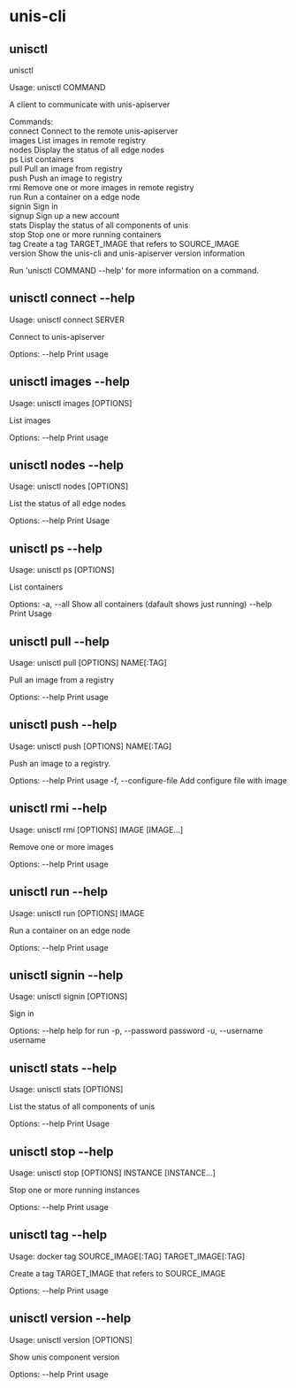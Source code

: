 # unis-cli

## unisctl

unisctl

Usage: unisctl COMMAND

A client to communicate with unis-apiserver

Commands:  
  connect    Connect to the remote unis-apiserver  
  images     List images in remote registry  
  nodes      Display the status of all edge nodes  
  ps         List containers  
  pull       Pull an image from registry  
  push       Push an image to registry  
  rmi        Remove one or more images in remote registry  
  run        Run a container on a edge node  
  signin     Sign in  
  signup     Sign up a new account  
  stats      Display the status of all components of unis  
  stop       Stop one or more running containers  
  tag        Create a tag TARGET_IMAGE that refers to SOURCE_IMAGE  
  version    Show the unis-cli and unis-apiserver version information  

Run 'unisctl COMMAND --help' for more information on a command.

## unisctl connect --help

Usage: unisctl connect SERVER

Connect to unis-apiserver

Options:
      --help             Print usage

## unisctl images --help

Usage: unisctl images [OPTIONS]

List images

Options:
      --help             Print usage

## unisctl nodes --help

Usage: unisctl nodes [OPTIONS]

List the status of all edge nodes

Options:
      --help              Print Usage

## unisctl ps --help

Usage: unisctl ps [OPTIONS]

List containers

Options:
  -a, --all              Show all containers (dafault shows just running)
      --help             Print Usage

## unisctl pull --help

Usage: unisctl pull [OPTIONS] NAME[:TAG]

Pull an image from a registry

Options:
      --help             Print usage

## unisctl push --help

Usage: unisctl push [OPTIONS] NAME[:TAG]

Push an image to a registry.

Options:
      --help             Print usage
  -f, --configure-file   Add configure file with image

## unisctl rmi --help

Usage: unisctl rmi [OPTIONS] IMAGE [IMAGE...]

Remove one or more images

Options:
      --help              Print usage

## unisctl run --help

Usage: unisctl run [OPTIONS] IMAGE

Run a container on an edge node

Options:
      --help              Print usage

## unisctl signin --help

Usage: unisctl signin [OPTIONS]

Sign in

Options:
      --help            help for run
  -p, --password        password
  -u, --username        username

## unisctl stats --help

Usage: unisctl stats [OPTIONS]

List the status of all components of unis

Options:
      --help              Print Usage

## unisctl stop --help

Usage: unisctl stop [OPTIONS] INSTANCE [INSTANCE...]

Stop one or more running instances

Options:
      --help              Print usage

## unisctl tag --help

Usage: docker tag SOURCE_IMAGE[:TAG] TARGET_IMAGE[:TAG]

Create a tag TARGET_IMAGE that refers to SOURCE_IMAGE

Options:
      --help              Print usage

## unisctl version --help

Usage: unisctl version [OPTIONS]

Show unis component version

Options:
      --help              Print usage
